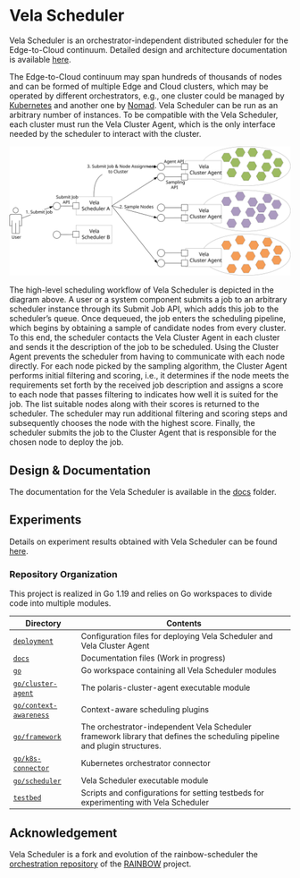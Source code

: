 # Vela Scheduler

Vela Scheduler is an orchestrator-independent distributed scheduler for the Edge-to-Cloud continuum.
Detailed design and architecture documentation is available [here](https://github.com/polaris-slo-cloud/vela-scheduler/tree/master/docs).

The Edge-to-Cloud continuum may span hundreds of thousands of nodes and can be formed of multiple Edge and Cloud clusters, which may be operated by different orchestrators, e.g., one cluster could be managed by [Kubernetes](https://kubernetes.io) and another one by [Nomad](https://www.nomadproject.io).
Vela Scheduler can be run as an arbitrary number of instances.
To be compatible with the Vela Scheduler, each cluster must run the Vela Cluster Agent, which is the only interface needed by the scheduler to interact with the cluster.

![Vela Scheduler Workflow Overview](./assets/vela-scheduler-overview.svg)

The high-level scheduling workflow of Vela Scheduler is depicted in the diagram above. 
A user or a system component submits a job to an arbitrary scheduler instance through its Submit Job API, which adds this job to the scheduler’s queue.
Once dequeued, the job enters the scheduling pipeline, which begins by obtaining a sample of candidate nodes from every cluster.
To this end, the scheduler contacts the Vela Cluster Agent in each cluster and sends it the description of the job to be scheduled.
Using the Cluster Agent prevents the scheduler from having to communicate with each node directly. For each node picked by the sampling algorithm, the Cluster Agent performs initial filtering and scoring, i.e., it determines if the node meets the requirements set forth by the received job description and assigns a score to each node that passes filtering to indicates how well it is suited for the job.
The list suitable nodes along with their scores is returned to the scheduler.
The scheduler may run additional filtering and scoring steps and subsequently chooses the node with the highest score.
Finally, the scheduler submits the job to the Cluster Agent that is responsible for the chosen node to deploy the job.

## Design & Documentation

The documentation for the Vela Scheduler is available in the [docs](https://github.com/polaris-slo-cloud/vela-scheduler/tree/master/docs) folder.


## Experiments

Details on experiment results obtained with Vela Scheduler can be found [here](./experiments).


### Repository Organization

This project is realized in Go 1.19 and relies on Go workspaces to divide code into multiple modules.

| Directory                | Contents |
|--------------------------|----------|
| [`deployment`](https://github.com/polaris-slo-cloud/vela-scheduler/tree/master/deployment) | Configuration files for deploying Vela Scheduler and Vela Cluster Agent |
| [`docs`](https://github.com/polaris-slo-cloud/vela-scheduler/tree/master/docs) | Documentation files (Work in progress) |
| [`go`](https://github.com/polaris-slo-cloud/vela-scheduler/tree/master/go) | Go workspace containing all Vela Scheduler modules |
| [`go/cluster-agent`](https://github.com/polaris-slo-cloud/vela-scheduler/tree/master/go/cluster-agent) | The polaris-cluster-agent executable module |
| [`go/context-awareness`](https://github.com/polaris-slo-cloud/vela-scheduler/tree/master/go/context-awareness) | Context-aware scheduling plugins  |
| [`go/framework`](https://github.com/polaris-slo-cloud/vela-scheduler/tree/master/go/framework) | The orchestrator-independent Vela Scheduler framework library that defines the scheduling pipeline and plugin structures. |
| [`go/k8s-connector`](https://github.com/polaris-slo-cloud/vela-scheduler/tree/master/go/k8s-connector) | Kubernetes orchestrator connector |
| [`go/scheduler`](https://github.com/polaris-slo-cloud/vela-scheduler/tree/master/go/scheduler) | Vela Scheduler executable module |
| [`testbed`](https://github.com/polaris-slo-cloud/vela-scheduler/tree/master/testbed) | Scripts and configurations for setting testbeds for experimenting with Vela Scheduler |


## Acknowledgement

Vela Scheduler is a fork and evolution of the rainbow-scheduler the [orchestration repository](https://gitlab.com/rainbow-project1/rainbow-orchestration) of the [RAINBOW](https://rainbow-h2020.eu/) project.

